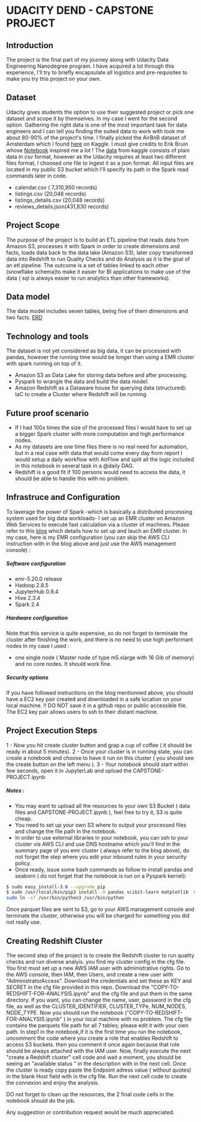 # UDACITY DEND - CAPSTONE PROJECT

## Introduction 
The project is the final part of my journey along with Udacity Data Engineering Nanodegree program.
I have acquired a lot through this experience, I'll try to briefly encapsulate all logistics and pre-requisites to make you try this project on your own.


## Dataset
Udacity gives students the option to use their suggested project or pick one dataset and scope it by themselves. In my case I went for the second option. 
Gathering the right data is one of the most important task for data engineers and I can tell you finding the suited data to work with took me about 80-90% of the project's time.
I finally picked the AirBnB dataset of Amsterdam which I found  [here](https://www.kaggle.com/erikbruin/airbnb-amsterdam) on Kaggle.
I must give credits to Erik Bruin whose [Notebook](https://www.kaggle.com/erikbruin) inspired me a lot ! 
The [data](https://www.kaggle.com/erikbruin/airbnb-amsterdam) from kaggle consists of plain data in csv format, however as the Udacity requires at least two different files format, I choosed one file to ingest it as a json format.
All input files are located in my public S3 bucket which I'll specify its path in the Spark read commands later in code.
  - calendar.csv ( 7,310,950 records)  
  - listings.csv (20,048 records)
  - listings_details.csv (20,048 records)
  - reviews_details.json(431,830 records)
  
## Project Scope
The purpose of the project is to build an ETL pipeline that reads data from Amazon S3, processes it with Spark in order to create dimensions and facts, loads data back to the data lake (Amazon S3), later copy transformed data into Redshift to run Quality Checks and do Analysis as it is the goal of an etl pipeline.
The outcome is a set of tables linked to each other (snowflake schema)to make it easier for BI applications to make use of the data ( sql is always easier to run analytics than other frameworks).

## Data model
The data model includes seven tables, being five of them dimensions and two facts.
[ERD](ERD-Amsterdam-AirBnB.png)

## Technology and tools
The dataset is not yet considered as big data, it can be processed with pandas, however the running time would be longer than using a EMR cluster with spark running on top of it.
  - Amazon S3 as Data Lake for storing data before and after processing.
  - Pyspark to wrangle the data and build the data model.
  - Amazon Redshift as a Dataware house for querying data (structured): IaC to create a Cluster where Redshift will be running 
 

## Future proof scenario 
  -  If I had 100x times the size of the processed files I would have to set up a bigger Spark cluster with more computation and high performance nodes.
  -  As my datasets are  one time files there is no real need for automation, but in a real case with data that would come every day from report I would setup a daily workflow with AirFlow and split all the logic included in this notebook in several task in a @daily DAG.
  -  Redshift is a good fit if 100 persons would need to access the data, it should be able to handle this with no problem.

## Infrastruce and Configuration 
To laverage the power of Spark -which is basically a distributed processing system used for big data workloads- I set up an EMR cluster on Amazon Web Services to execute fast calculation via a cluster of machines.
Please refer to this [blog](https://towardsdatascience.com/how-to-create-and-run-an-emr-cluster-using-aws-cli-3a78977dc7f0) which details how to set up and lauch an EMR cluster.
In my case, here is my EMR configuration (you can skip the AWS CLI instruction with in the blog above and just use the AWS management console) : 
##### Software configuration
  - emr-5.20.0 release
  - Hadoop 2.8.5
  - JupyterHub 0.9.4
  - Hive 2.3.4
  - Spark 2.4

##### Hardware configuration
Note that this service is quite expensive, so do not forget to terminate the cluster after finishing the work, and there is no need to use high performant nodes 
In my case I used :
  - one single node ( Master node of type m5.xlarge with 16 Gib of memory) and no core nodes. It should work fine.

##### Security options
If you have followed instructions on the blog mentionned above, you should have a EC2 key pair created and downloaded in a safe location on your local machine. !! DO NOT save it in a github repo or public accessible file.
The EC2 key pair allows users to ssh to their distant machine.

## Project Execution Steps
  1  - Now you hit create cluster button and grap a cup of coffee ( it should be ready in about 5 minutes).
  2  - Once your cluster is in running state, you can create a notebook and choose to have it run on this cluster ( you should see the create button on the left menu ).
  3  - Your notebook should start within few seconds, open it in JupyterLab and upload the CAPSTONE-PROJECT.ipynb 

##### Notes : 
  - You may want to upload all the resources to your own S3 Bucket ( data files and CAPSTONE-PROJECT.ipynb ), feel free to try it, S3 is quite cheap.
  - You need to set up your own S3 where to output your processed files and change the file path in the notebook.
  - In order to use external libraries in your notebook, you can ssh to your cluster via AWS CLI and use DNS hostname which you'll find in the summary page of you emr cluster ( always refer to the blog above), do not forget the step where you edit your inbound rules in your security policy.
  - Once ready, issue some bash commands as follow to install pandas and seaborn ( do not forget that the notebook is run on a Pyspark kernel):
 ```sh
$ sudo easy_install-3.6 --upgrade pip
$ sudo /usr/local/bin/pip3 install -U pandas scikit-learn matplotlib  seaborn
sudo ln -sf /usr/bin/python3 /usr/bin/python
```
Once parquet files are sent to S3, go to your AWS management console and terminate the cluster, otherwise you will be charged for something you did not really use.
## Creating Redshift Cluster 
The second step of the project is to create the Redshift cluster to run quality checks and run diverse analyis. you find my cluster config in the cfg file.
You first must set up a new AWS IAM user with administrative rights. Go to the AWS console, then IAM, then Users, and create a new user with "AdministratorAccess". Download the credentials and set these as KEY and SECRET in the cfg file provided in this repo.
Download the "COPY-TO-REDSHIFT-FOR-ANALYSIS.ipynb" and the cfg file and put them in the same directory.
If you want, you can change the name, user, password in the cfg file, as well as the CLUSTER_IDENTIFIER, CLUSTER_TYPe, NUM_NODES, NODE_TYPE.
Now you should run the notebook ("COPY-TO-REDSHIFT-FOR-ANALYSIS.ipynb" ) in your local machine with no problem.
The cfg file contains the parquets file path for all 7 tables; please edit it with your own path.
In step1 in the notebook,if it is the first time you run the notebook, uncomment the code where you create a role that enables Redshift to access S3 buckets. then you comment it once again because that role should be always attached with the IAM user.
Now, finally execute the next "create a Redshift cluster" cell code and wait a moment, you should be seeing an "available status " in the description with in the next cell.
Once the cluster is ready copy paste the Endpoint adress value ( without quotes) in the blank Host field with in the cfg file.
Run the next cell code to create the connexion and enjoy the analysis.

DO not forget to clean up the resources, the 2 final code cells in the notebook should do the job.



Any suggestion or contribution request would be much appreciated. 









